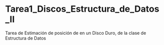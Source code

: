 # Tarea1_Discos_Estructura_de_Datos_II
Tarea de Estimación de posición de en un Disco Duro, de la clase de Estructura de Datos
